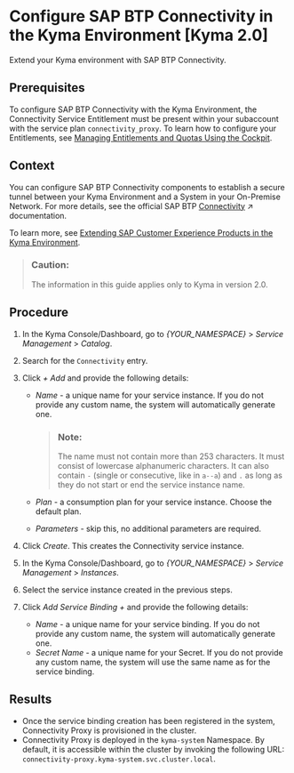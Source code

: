 <!-- loio0c035010a9d64cc8a02d872829c7fa75 -->

# Configure SAP BTP Connectivity in the Kyma Environment \[Kyma 2.0\]

Extend your Kyma environment with SAP BTP Connectivity.



## Prerequisites

To configure SAP BTP Connectivity with the Kyma Environment, the Connectivity Service Entitlement must be present within your subaccount with the service plan `connectivity_proxy`. To learn how to configure your Entitlements, see [Managing Entitlements and Quotas Using the Cockpit](managing-entitlements-and-quotas-using-the-cockpit-c824874.md).



## Context

You can configure SAP BTP Connectivity components to establish a secure tunnel between your Kyma Environment and a System in your On-Premise Network. For more details, see the official SAP BTP [Connectivity](https://help.sap.com/viewer/cca91383641e40ffbe03bdc78f00f681/Cloud/en-US/e54cc8fbbb571014beb5caaf6aa31280.html "SAP BTP Connectivity: overview, features, restrictions.") :arrow_upper_right: documentation.

To learn more, see [Extending SAP Customer Experience Products in the Kyma Environment](../40-extensions/extending-sap-customer-experience-products-in-the-kyma-environment-83df31a.md).

> ### Caution:  
> The information in this guide applies only to Kyma in version 2.0.



## Procedure

1.  In the Kyma Console/Dashboard, go to *\{YOUR\_NAMESPACE\}* \> *Service Management* \> *Catalog*.

2.  Search for the `Connectivity` entry.

3.  Click *+ Add* and provide the following details:

    -   *Name* - a unique name for your service instance. If you do not provide any custom name, the system will automatically generate one.

        > ### Note:  
        > The name must not contain more than 253 characters. It must consist of lowercase alphanumeric characters. It can also contain `-` \(single or consecutive, like in `a--a`\) and `.` as long as they do not start or end the service instance name.

    -   *Plan* - a consumption plan for your service instance. Choose the default plan.
    -   *Parameters* - skip this, no additional parameters are required.

4.  Click *Create*. This creates the Connectivity service instance.

5.  In the Kyma Console/Dashboard, go to *\{YOUR\_NAMESPACE\}* \> *Service Management* \> *Instances*.

6.  Select the service instance created in the previous steps.

7.  Click *Add Service Binding +* and provide the following details:

    -   *Name* - a unique name for your service binding. If you do not provide any custom name, the system will automatically generate one.
    -   *Secret Name* - a unique name for your Secret. If you do not provide any custom name, the system will use the same name as for the service binding.




## Results

-   Once the service binding creation has been registered in the system, Connectivity Proxy is provisioned in the cluster.
-   Connectivity Proxy is deployed in the `kyma-system` Namespace. By default, it is accessible within the cluster by invoking the following URL: `connectivity-proxy.kyma-system.svc.cluster.local`.

